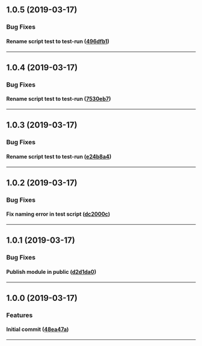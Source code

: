 ## 1.0.5 (2019-03-17)

### Bug Fixes


#### Rename script test to test-run ([496dfb1](https://github.com/sealsystems/node-jest/commit/496dfb1))



---

## 1.0.4 (2019-03-17)

### Bug Fixes


#### Rename script test to test-run ([7530eb7](https://github.com/sealsystems/node-jest/commit/7530eb7))



---

## 1.0.3 (2019-03-17)

### Bug Fixes


#### Rename script test to test-run ([e24b8a4](https://github.com/sealsystems/node-jest/commit/e24b8a4))



---

## 1.0.2 (2019-03-17)

### Bug Fixes


#### Fix naming error in test script ([dc2000c](https://github.com/sealsystems/node-jest/commit/dc2000c))



---

## 1.0.1 (2019-03-17)

### Bug Fixes


#### Publish module in public ([d2d1da0](https://github.com/sealsystems/node-jest/commit/d2d1da0))



---

## 1.0.0 (2019-03-17)

### Features


#### Initial commit ([48ea47a](https://github.com/sealsystems/node-jest/commit/48ea47a))



---
